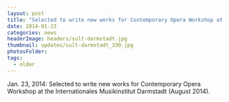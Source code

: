 ```yaml
---
layout: post
title: "Selected to write new works for Contemporary Opera Workshop at the Internationales Musikinstitut Darmstadt (August 2014)."
date: 2014-01-23
categories: news
headerImage: headers/sult-darmstadt.jpg
thumbnail: updates/sult-darmstadt_330.jpg
photosFolder:
tags:
  - older
---
```


Jan. 23, 2014: Selected to write new works for Contemporary Opera Workshop at the Internationales Musikinstitut Darmstadt (August 2014).
